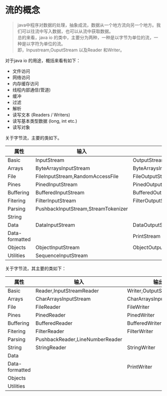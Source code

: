 # 流的概念
> java中程序对数据的处理，抽象成流，数据从一个地方流向另一个地方。我们可以往流中写入数据，也可以从流中获取数据。<br/>
> 总的来看，java io 的类中，主要分为两种，一种是以字节为单位的流，一种是以字符为单位的流。<br/>
> 即，Inpustream,OuputStream 以及Reader 和Writer。<br/>

 对于java io 的用途，概括来看有如下：

* 文件访问
* 网络访问
* 内存缓存访问
* 线程内部通信(管道)
* 缓冲
* 过滤
* 解析
* 读写文本 (Readers / Writers)
* 读写基本类型数据 (long, int etc.)
* 读写对象

关于字节流，主要的类如下。

| 属性 | 输入 | 输出 |
| ------ | ------ | ------ |
| Basic | InputStream | OutputStream |
| Arrays | ByteArraysInputStream | ByteArraysInputStream |
| File | FileInputStream,RandomAccessFile | FileOutputStream,RandomAccessFile |
| Pines | PinedInputStream | PinedOutputStream |
| Buffering | BufferedInputStream | BufferedOutputStream |
| Fitering | FilterInputStream | FilterOutputStream|
| Parsing | PushbackInputStream,StreamTokenizer| |
| String |||
| Data | DataInputStream | DataOutputStream |
| Data-formatted || PrintStream|
| Objects | ObjectInputStream | ObjectOutputStream |
| Utilities | SequenceInputStream | |

关于字节流，其主要的类如下：

| 属性 | 输入 | 输出 |
| ------ | ------ | ------ |
| Basic | Reader,InputStreamReader | Writer,OutputStreamWriter |
| Arrays | CharArraysInputStream | CharArraysInputStream |
| File | FileReader | FileWriter |
| Pines | PinedReader | PinedWriter |
| Buffering | BufferedReader | BufferedWriter |
| Fitering | FilterReader | FilterWriter|
| Parsing | PushbackReader,LineNumberReader| |
| String | StringReader | StringWriter |
| Data |  |  |
| Data-formatted || PrintWriter|
| Objects |  |  |
| Utilities |  | |

